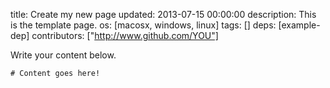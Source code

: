 title: Create my new page
updated: 2013-07-15 00:00:00
description: This is the template page.
os: [macosx, windows, linux]
tags: []
deps: [example-dep]
contributors: ["http://www.github.com/YOU"] 

Write your content below.

```
# Content goes here!
```
